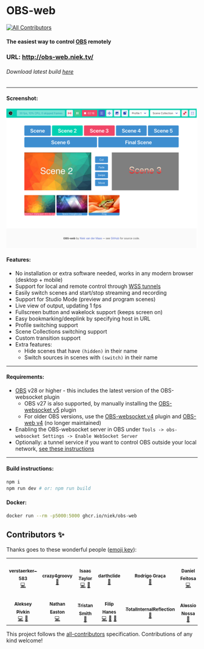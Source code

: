 # OBS-web

<!-- ALL-CONTRIBUTORS-BADGE:START - Do not remove or modify this section -->
[![All Contributors](https://img.shields.io/badge/all_contributors-13-orange.svg?style=flat-square)](#contributors-)
<!-- ALL-CONTRIBUTORS-BADGE:END -->

#### The easiest way to control [OBS](https://obsproject.com/) remotely

### **URL: http://obs-web.niek.tv/**

###### Download latest build [here](https://github.com/Niek/obs-web/archive/gh-pages.zip)

---

#### Screenshot:

![Screenshot of OBS-web](.github/screenshot.png)

#### Features:

- No installation or extra software needed, works in any modern browser (desktop + mobile)
- Support for local and remote control through [WSS tunnels](https://github.com/Palakis/obs-websocket/blob/4.x-current/SSL-TUNNELLING.md)
- Easily switch scenes and start/stop streaming and recording
- Support for Studio Mode (preview and program scenes)
- Live view of output, updating 1 fps
- Fullscreen button and wakelock support (keeps screen on)
- Easy bookmarking/deeplink by specifying host in URL
- Profile switching support
- Scene Collections switching support
- Custom transition support
- Extra features:
  - Hide scenes that have `(hidden)` in their name
  - Switch sources in scenes with `(switch)` in their name


---

#### Requirements:

- [OBS](https://obsproject.com/) v28 or higher - this includes the latest version of the OBS-websocket plugin
  - OBS v27 is also supported, by manually installing the [OBS-websocket v5](https://github.com/obsproject/obs-websocket/releases/latest) plugin
  - For older OBS versions, use the [OBS-websocket v4](https://github.com/obsproject/obs-websocket/releases/tag/4.9.1-compat) plugin and [OBS-web v4](http://obs-web.niek.tv/v4/) (no longer maintained)
- Enabling the OBS-websocket server in OBS under `Tools -> obs-websocket Settings -> Enable WebSocket Server`
- Optionally: a tunnel service if you want to control OBS outside your local network, [see these instructions](https://github.com/obsproject/obs-websocket/blob/4.x-compat/SSL-TUNNELLING.md)

---

#### Build instructions:

```bash
npm i
npm run dev # or: npm run build
```

#### Docker:

```bash
docker run --rm -p5000:5000 ghcr.io/niek/obs-web
```

## Contributors ✨

Thanks goes to these wonderful people ([emoji key](https://allcontributors.org/docs/en/emoji-key)):

<!-- ALL-CONTRIBUTORS-LIST:START - Do not remove or modify this section -->
<!-- prettier-ignore-start -->
<!-- markdownlint-disable -->
<table>
  <tr>
    <td align="center"><a href="https://github.com/verstaerker-583"><img src="https://avatars2.githubusercontent.com/u/40574338?v=4?s=100" width="100px;" alt=""/><br /><sub><b>verstaerker-583</b></sub></a><br /><a href="https://github.com/Niek/obs-web/commits?author=verstaerker-583" title="Code">💻</a></td>
    <td align="center"><a href="http://crazy4groovy.blogspot.ca"><img src="https://avatars0.githubusercontent.com/u/1110812?v=4?s=100" width="100px;" alt=""/><br /><sub><b>crazy4groovy</b></sub></a><br /><a href="https://github.com/Niek/obs-web/issues?q=author%3Acrazy4groovy" title="Bug reports">🐛</a></td>
    <td align="center"><a href="https://github.com/isctylr"><img src="https://avatars0.githubusercontent.com/u/24595776?v=4?s=100" width="100px;" alt=""/><br /><sub><b>Isaac Taylor</b></sub></a><br /><a href="https://github.com/Niek/obs-web/commits?author=isctylr" title="Code">💻</a> <a href="#ideas-isctylr" title="Ideas, Planning, & Feedback">🤔</a></td>
    <td align="center"><a href="https://github.com/darthclide"><img src="https://avatars1.githubusercontent.com/u/46735828?v=4?s=100" width="100px;" alt=""/><br /><sub><b>darthclide</b></sub></a><br /><a href="https://github.com/Niek/obs-web/issues?q=author%3Adarthclide" title="Bug reports">🐛</a></td>
    <td align="center"><a href="https://blog.rodrigograca.com/"><img src="https://avatars2.githubusercontent.com/u/1134310?v=4?s=100" width="100px;" alt=""/><br /><sub><b>Rodrigo Graça</b></sub></a><br /><a href="https://github.com/Niek/obs-web/commits?author=rodrigograca31" title="Documentation">📖</a></td>
    <td align="center"><a href="https://github.com/feitosa-daniel"><img src="https://avatars2.githubusercontent.com/u/1847734?v=4?s=100" width="100px;" alt=""/><br /><sub><b>Daniel Feitosa</b></sub></a><br /><a href="https://github.com/Niek/obs-web/commits?author=feitosa-daniel" title="Code">💻</a></td>
    <td align="center"><a href="http://linkedin.com/in/arun-woosaree"><img src="https://avatars1.githubusercontent.com/u/8227297?v=4?s=100" width="100px;" alt=""/><br /><sub><b>Arun Woosaree</b></sub></a><br /><a href="https://github.com/Niek/obs-web/commits?author=Arunscape" title="Code">💻</a></td>
  </tr>
  <tr>
    <td align="center"><a href="https://avil13.com"><img src="https://avatars3.githubusercontent.com/u/1606172?v=4?s=100" width="100px;" alt=""/><br /><sub><b>Aleksey Pivkin</b></sub></a><br /><a href="https://github.com/Niek/obs-web/commits?author=avil13" title="Code">💻</a> <a href="#ideas-avil13" title="Ideas, Planning, & Feedback">🤔</a></td>
    <td align="center"><a href="http://www.nathaneaston.com/"><img src="https://avatars.githubusercontent.com/u/10368650?v=4?s=100" width="100px;" alt=""/><br /><sub><b>Nathan Easton</b></sub></a><br /><a href="https://github.com/Niek/obs-web/commits?author=ndragon798" title="Code">💻</a></td>
    <td align="center"><a href="https://www.shortcord.com"><img src="https://avatars.githubusercontent.com/u/3823744?v=4?s=100" width="100px;" alt=""/><br /><sub><b>Tristan Smith</b></sub></a><br /><a href="https://github.com/Niek/obs-web/issues?q=author%3Ateh-random-name" title="Bug reports">🐛</a></td>
    <td align="center"><a href="http://filiphanes.sk"><img src="https://avatars.githubusercontent.com/u/33264909?v=4?s=100" width="100px;" alt=""/><br /><sub><b>Filip Hanes</b></sub></a><br /><a href="https://github.com/Niek/obs-web/commits?author=filiphanes" title="Code">💻</a> <a href="#ideas-filiphanes" title="Ideas, Planning, & Feedback">🤔</a> <a href="#design-filiphanes" title="Design">🎨</a></td>
    <td align="center"><a href="https://github.com/TotalInternalReflection"><img src="https://avatars.githubusercontent.com/u/49660235?v=4?s=100" width="100px;" alt=""/><br /><sub><b>TotalInternalReflection</b></sub></a><br /><a href="https://github.com/Niek/obs-web/issues?q=author%3ATotalInternalReflection" title="Bug reports">🐛</a></td>
    <td align="center"><a href="https://www.nossa.me/"><img src="https://avatars.githubusercontent.com/u/17525117?v=4?s=100" width="100px;" alt=""/><br /><sub><b>Alessio Nossa</b></sub></a><br /><a href="#ideas-alessionossa" title="Ideas, Planning, & Feedback">🤔</a></td>
  </tr>
</table>

<!-- markdownlint-restore -->
<!-- prettier-ignore-end -->

<!-- ALL-CONTRIBUTORS-LIST:END -->

This project follows the [all-contributors](https://github.com/all-contributors/all-contributors) specification. Contributions of any kind welcome!

